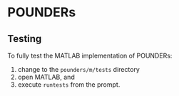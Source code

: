 # POUNDERs

## Testing

To fully test the MATLAB implementation of POUNDERs:

   1. change to the `pounders/m/tests` directory
   2. open MATLAB, and
   3. execute `runtests` from the prompt.
